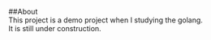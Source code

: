 ##About  
This project is a demo project when I studying the golang.   
It is still under construction.  

